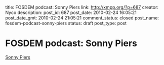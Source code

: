 title: FOSDEM podcast: Sonny Piers
link: http://xmpp.org/?p=687
creator: Nyco
description: 
post_id: 687
post_date: 2010-02-24 16:05:21
post_date_gmt: 2010-02-24 21:05:21
comment_status: closed
post_name: fosdem-podcast-sonny-piers
status: draft
post_type: post

# FOSDEM podcast: Sonny Piers

[Sonny Piers](http://stage.xmpp.org/wp-content/uploads/2010/02/Sonny_Piers_low.mp3)